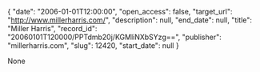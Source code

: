 {
  "date": "2006-01-01T12:00:00", 
  "open_access": false, 
  "target_url": "http://www.millerharris.com/", 
  "description": null, 
  "end_date": null, 
  "title": "Miller Harris", 
  "record_id": "20060101T120000/PPTdmb20j/KGMliNXbSYzg==", 
  "publisher": "millerharris.com", 
  "slug": 12420, 
  "start_date": null
}

None